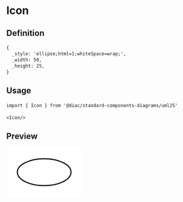 # Icon

## Definition

```
{
  _style: 'ellipse;html=1;whiteSpace=wrap;',
  _width: 50,
  _height: 25,
}
```

## Usage

```
import { Icon } from '@diac/standard-components-diagrams/uml25'

<Icon/>
```

## Preview

<img src="./icon.png" width="200"/>
